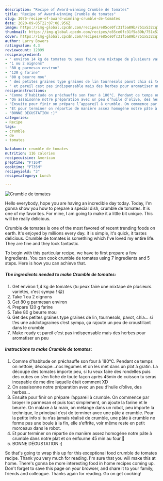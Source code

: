 ```yaml
---
description: "Recipe of Award-winning Crumble de tomates"
title: "Recipe of Award-winning Crumble de tomates"
slug: 3075-recipe-of-award-winning-crumble-de-tomates
date: 2020-09-05T22:07:08.956Z
image: https://img-global.cpcdn.com/recipes/e85ce0fc31f5a89b/751x532cq70/crumble-de-tomates-photo-principale-de-la-recette.jpg
thumbnail: https://img-global.cpcdn.com/recipes/e85ce0fc31f5a89b/751x532cq70/crumble-de-tomates-photo-principale-de-la-recette.jpg
cover: https://img-global.cpcdn.com/recipes/e85ce0fc31f5a89b/751x532cq70/crumble-de-tomates-photo-principale-de-la-recette.jpg
author: Larry Bowers
ratingvalue: 4.3
reviewcount: 12099
recipeingredient:
- " environ 14 kg de tomates tu peux faire une mixtape de plusieurs varits cest sympa  "
- "1 ou 2 oignons"
- "80 g parmesan environ"
- "120 g farine"
- "80 g beurre mou"
- " des petites graines type graines de lin tournesols pavot chia si tes une addictograines cest sympa a rajoute un peu de croustillant dans le crumble"
- " et pareil cest pas indispensable mais des herbes pour aromatiser un peu"
recipeinstructions:
- "Comme d’habitude on préchauffe son four à 180°C. Pendant ce temps on nettoie, découpe…nos légumes et on les met dans un plat à gratin. La découpe des tomates importe peu, si tu veux faire des rondelles puis des cubes on s’en fiche de toute façon après 45min de cuisson tu seras incapable de me dire laquelle était comment XD"
- "On assaisonne notre préparation avec un peu d’huile d’olive, des herbes…"
- "Ensuite pour finir on prépare l’appareil à crumble. On commence par broyer le parmesan et puis tout simplement, on ajoute la farine et le beurre. On malaxe à la main, on mélange dans un robot, peu importe la technique, le principal c’est de terminer avec une pâte à crumble. Pour la petite info si tu n’as jamais réalisé de crumble, une pâte à crumble ne forme pas une boule à la fin, elle s’effrite, voir même reste en petit morceaux dans le robot."
- "Et pour terminer on répartie de manière assez homogène notre pâte à crumble dans notre plat et on enfourne 45 min au four 🙂"
- "BONNE DÉGUSTATION :)"
categories:
- Recipe
tags:
- crumble
- de
- tomates

katakunci: crumble de tomates 
nutrition: 116 calories
recipecuisine: American
preptime: "PT16M"
cooktime: "PT35M"
recipeyield: "3"
recipecategory: Lunch

---
```



![Crumble de tomates](https://img-global.cpcdn.com/recipes/e85ce0fc31f5a89b/751x532cq70/crumble-de-tomates-photo-principale-de-la-recette.jpg)

Hello everybody, hope you are having an incredible day today. Today, I'm gonna show you how to prepare a special dish, crumble de tomates. It is one of my favorites. For mine, I am going to make it a little bit unique. This will be really delicious.



Crumble de tomates is one of the most favored of recent trending foods on earth. It's enjoyed by millions every day. It is simple, it's quick, it tastes delicious. Crumble de tomates is something which I've loved my entire life. They are fine and they look fantastic.


To begin with this particular recipe, we have to first prepare a few ingredients. You can cook crumble de tomates using 7 ingredients and 5 steps. Here is how you can achieve that.

<!--inarticleads1-->

##### The ingredients needed to make Crumble de tomates:

1. Get  environ 1,4 kg de tomates (tu peux faire une mixtape de plusieurs variétés, c’est sympa ! 😀)
1. Take 1 ou 2 oignons
1. Get 80 g parmesan environ
1. Prepare 120 g farine
1. Take 80 g beurre mou
1. Get  des petites graines type graines de lin, tournesols, pavot, chia… si t’es une addictograines c’est sympa, ça rajoute un peu de croustillant dans le crumble
1. Make ready  et pareil c’est pas indispensable mais des herbes pour aromatiser un peu




<!--inarticleads2-->

##### Instructions to make Crumble de tomates:

1. Comme d’habitude on préchauffe son four à 180°C. Pendant ce temps on nettoie, découpe…nos légumes et on les met dans un plat à gratin. La découpe des tomates importe peu, si tu veux faire des rondelles puis des cubes on s’en fiche de toute façon après 45min de cuisson tu seras incapable de me dire laquelle était comment XD
1. On assaisonne notre préparation avec un peu d’huile d’olive, des herbes…
1. Ensuite pour finir on prépare l’appareil à crumble. On commence par broyer le parmesan et puis tout simplement, on ajoute la farine et le beurre. On malaxe à la main, on mélange dans un robot, peu importe la technique, le principal c’est de terminer avec une pâte à crumble. Pour la petite info si tu n’as jamais réalisé de crumble, une pâte à crumble ne forme pas une boule à la fin, elle s’effrite, voir même reste en petit morceaux dans le robot.
1. Et pour terminer on répartie de manière assez homogène notre pâte à crumble dans notre plat et on enfourne 45 min au four 🙂
1. BONNE DÉGUSTATION :)




So that's going to wrap this up for this exceptional food crumble de tomates recipe. Thank you very much for reading. I'm sure that you will make this at home. There's gonna be more interesting food in home recipes coming up. Don't forget to save this page on your browser, and share it to your family, friends and colleague. Thanks again for reading. Go on get cooking!
